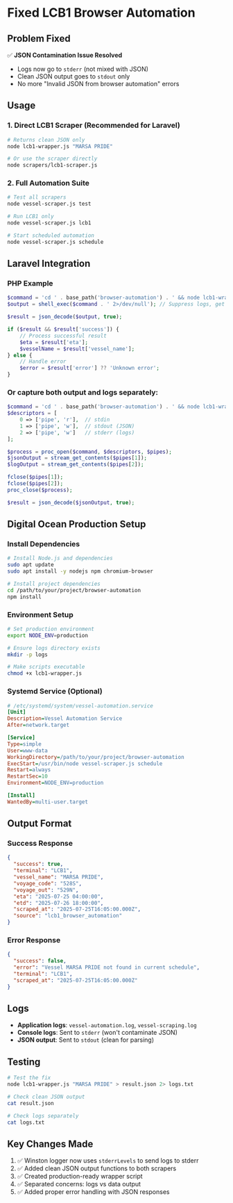 # Fixed LCB1 Browser Automation

## Problem Fixed
✅ **JSON Contamination Issue Resolved**
- Logs now go to `stderr` (not mixed with JSON)
- Clean JSON output goes to `stdout` only
- No more "Invalid JSON from browser automation" errors

## Usage

### 1. Direct LCB1 Scraper (Recommended for Laravel)
```bash
# Returns clean JSON only
node lcb1-wrapper.js "MARSA PRIDE"

# Or use the scraper directly 
node scrapers/lcb1-scraper.js
```

### 2. Full Automation Suite
```bash
# Test all scrapers
node vessel-scraper.js test

# Run LCB1 only  
node vessel-scraper.js lcb1

# Start scheduled automation
node vessel-scraper.js schedule
```

## Laravel Integration

### PHP Example
```php
$command = 'cd ' . base_path('browser-automation') . ' && node lcb1-wrapper.js "MARSA PRIDE"';
$output = shell_exec($command . ' 2>/dev/null'); // Suppress logs, get JSON only

$result = json_decode($output, true);

if ($result && $result['success']) {
    // Process successful result
    $eta = $result['eta'];
    $vesselName = $result['vessel_name'];
} else {
    // Handle error
    $error = $result['error'] ?? 'Unknown error';
}
```

### Or capture both output and logs separately:
```php
$command = 'cd ' . base_path('browser-automation') . ' && node lcb1-wrapper.js "MARSA PRIDE"';
$descriptors = [
    0 => ['pipe', 'r'],  // stdin
    1 => ['pipe', 'w'],  // stdout (JSON)
    2 => ['pipe', 'w']   // stderr (logs)
];

$process = proc_open($command, $descriptors, $pipes);
$jsonOutput = stream_get_contents($pipes[1]);
$logOutput = stream_get_contents($pipes[2]);

fclose($pipes[1]);
fclose($pipes[2]);
proc_close($process);

$result = json_decode($jsonOutput, true);
```

## Digital Ocean Production Setup

### Install Dependencies
```bash
# Install Node.js and dependencies
sudo apt update
sudo apt install -y nodejs npm chromium-browser

# Install project dependencies
cd /path/to/your/project/browser-automation
npm install
```

### Environment Setup
```bash
# Set production environment
export NODE_ENV=production

# Ensure logs directory exists
mkdir -p logs

# Make scripts executable
chmod +x lcb1-wrapper.js
```

### Systemd Service (Optional)
```ini
# /etc/systemd/system/vessel-automation.service
[Unit]
Description=Vessel Automation Service
After=network.target

[Service]
Type=simple
User=www-data
WorkingDirectory=/path/to/your/project/browser-automation
ExecStart=/usr/bin/node vessel-scraper.js schedule
Restart=always
RestartSec=10
Environment=NODE_ENV=production

[Install]
WantedBy=multi-user.target
```

## Output Format

### Success Response
```json
{
  "success": true,
  "terminal": "LCB1",
  "vessel_name": "MARSA PRIDE",
  "voyage_code": "528S",
  "voyage_out": "529N",
  "eta": "2025-07-25 04:00:00",
  "etd": "2025-07-26 18:00:00",
  "scraped_at": "2025-07-25T16:05:00.000Z",
  "source": "lcb1_browser_automation"
}
```

### Error Response
```json
{
  "success": false,
  "error": "Vessel MARSA PRIDE not found in current schedule",
  "terminal": "LCB1",
  "scraped_at": "2025-07-25T16:05:00.000Z"
}
```

## Logs
- **Application logs**: `vessel-automation.log`, `vessel-scraping.log`
- **Console logs**: Sent to `stderr` (won't contaminate JSON)
- **JSON output**: Sent to `stdout` (clean for parsing)

## Testing
```bash
# Test the fix
node lcb1-wrapper.js "MARSA PRIDE" > result.json 2> logs.txt

# Check clean JSON output
cat result.json

# Check logs separately  
cat logs.txt
```

## Key Changes Made
1. ✅ Winston logger now uses `stderrLevels` to send logs to stderr
2. ✅ Added clean JSON output functions to both scrapers
3. ✅ Created production-ready wrapper script
4. ✅ Separated concerns: logs vs data output
5. ✅ Added proper error handling with JSON responses
